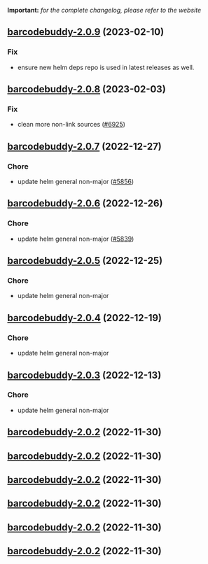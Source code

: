 **Important:**
*for the complete changelog, please refer to the website*




## [barcodebuddy-2.0.9](https://github.com/truecharts/charts/compare/barcodebuddy-2.0.8...barcodebuddy-2.0.9) (2023-02-10)

### Fix

- ensure new helm deps repo is used in latest releases as well.
  
  


## [barcodebuddy-2.0.8](https://github.com/truecharts/charts/compare/barcodebuddy-2.0.7...barcodebuddy-2.0.8) (2023-02-03)

### Fix

-  clean more non-link sources ([#6925](https://github.com/truecharts/charts/issues/6925))
  
  


## [barcodebuddy-2.0.7](https://github.com/truecharts/charts/compare/barcodebuddy-2.0.6...barcodebuddy-2.0.7) (2022-12-27)

### Chore

- update helm general non-major ([#5856](https://github.com/truecharts/charts/issues/5856))
  
  


## [barcodebuddy-2.0.6](https://github.com/truecharts/charts/compare/barcodebuddy-2.0.5...barcodebuddy-2.0.6) (2022-12-26)

### Chore

- update helm general non-major ([#5839](https://github.com/truecharts/charts/issues/5839))
  
  


## [barcodebuddy-2.0.5](https://github.com/truecharts/charts/compare/barcodebuddy-2.0.4...barcodebuddy-2.0.5) (2022-12-25)

### Chore

- update helm general non-major
  
  


## [barcodebuddy-2.0.4](https://github.com/truecharts/charts/compare/barcodebuddy-2.0.3...barcodebuddy-2.0.4) (2022-12-19)

### Chore

- update helm general non-major
  
  


## [barcodebuddy-2.0.3](https://github.com/truecharts/charts/compare/barcodebuddy-2.0.2...barcodebuddy-2.0.3) (2022-12-13)

### Chore

- update helm general non-major
  
  


## [barcodebuddy-2.0.2](https://github.com/truecharts/charts/compare/barcodebuddy-2.0.1...barcodebuddy-2.0.2) (2022-11-30)




## [barcodebuddy-2.0.2](https://github.com/truecharts/charts/compare/barcodebuddy-2.0.1...barcodebuddy-2.0.2) (2022-11-30)




## [barcodebuddy-2.0.2](https://github.com/truecharts/charts/compare/barcodebuddy-2.0.1...barcodebuddy-2.0.2) (2022-11-30)




## [barcodebuddy-2.0.2](https://github.com/truecharts/charts/compare/barcodebuddy-2.0.1...barcodebuddy-2.0.2) (2022-11-30)




## [barcodebuddy-2.0.2](https://github.com/truecharts/charts/compare/barcodebuddy-2.0.1...barcodebuddy-2.0.2) (2022-11-30)




## [barcodebuddy-2.0.2](https://github.com/truecharts/charts/compare/barcodebuddy-2.0.1...barcodebuddy-2.0.2) (2022-11-30)




